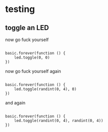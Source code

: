 # testing

## toggle an LED

now go fuck yourself

```blocks

basic.forever(function () {
    led.toggle(0, 0)
})

```

now go fuck yourself again

```blocks

basic.forever(function () {
    led.toggle(randint(0, 4), 0)
})
```
and again

```blocks

basic.forever(function () {
    led.toggle(randint(0, 4), randint(0, 4))
})
```
